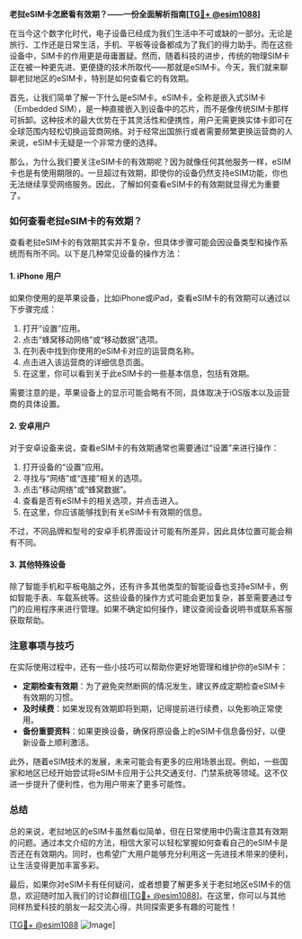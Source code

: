 **老挝eSIM卡怎麽看有效期？——一份全面解析指南[[TG💪+ @esim1088](https://t.me/s/esim1088)]**

在当今这个数字化时代，电子设备已经成为我们生活中不可或缺的一部分。无论是旅行、工作还是日常生活，手机、平板等设备都成为了我们的得力助手。而在这些设备中，SIM卡的作用更是毋庸置疑。然而，随着科技的进步，传统的物理SIM卡正在被一种更先进、更便捷的技术所取代——那就是eSIM卡。今天，我们就来聊聊老挝地区的eSIM卡，特别是如何查看它的有效期。

首先，让我们简单了解一下什么是eSIM卡。eSIM卡，全称是嵌入式SIM卡（Embedded SIM），是一种直接嵌入到设备中的芯片，而不是像传统SIM卡那样可拆卸。这种技术的最大优势在于其灵活性和便携性，用户无需更换实体卡即可在全球范围内轻松切换运营商网络。对于经常出国旅行或者需要频繁更换运营商的人来说，eSIM卡无疑是一个非常方便的选择。

那么，为什么我们要关注eSIM卡的有效期呢？因为就像任何其他服务一样，eSIM卡也是有使用期限的。一旦超过有效期，即使你的设备仍然支持eSIM功能，你也无法继续享受网络服务。因此，了解如何查看eSIM卡的有效期就显得尤为重要了。

### 如何查看老挝eSIM卡的有效期？

查看老挝eSIM卡的有效期其实并不复杂，但具体步骤可能会因设备类型和操作系统而有所不同。以下是几种常见设备的操作方法：

#### 1. iPhone 用户

如果你使用的是苹果设备，比如iPhone或iPad，查看eSIM卡的有效期可以通过以下步骤完成：

1. 打开“设置”应用。
2. 点击“蜂窝移动网络”或“移动数据”选项。
3. 在列表中找到你使用的eSIM卡对应的运营商名称。
4. 点击进入该运营商的详细信息页面。
5. 在这里，你可以看到关于此eSIM卡的一些基本信息，包括有效期。

需要注意的是，苹果设备上的显示可能会略有不同，具体取决于iOS版本以及运营商的具体设置。

#### 2. 安卓用户

对于安卓设备来说，查看eSIM卡的有效期通常也需要通过“设置”来进行操作：

1. 打开设备的“设置”应用。
2. 寻找与“网络”或“连接”相关的选项。
3. 点击“移动网络”或“蜂窝数据”。
4. 查看是否有eSIM卡的相关选项，并点击进入。
5. 在这里，你应该能够找到有关eSIM卡有效期的信息。

不过，不同品牌和型号的安卓手机界面设计可能有所差异，因此具体位置可能会稍有不同。

#### 3. 其他特殊设备

除了智能手机和平板电脑之外，还有许多其他类型的智能设备也支持eSIM卡，例如智能手表、车载系统等。这些设备的操作方式可能会更加复杂，甚至需要通过专门的应用程序来进行管理。如果不确定如何操作，建议查阅设备说明书或联系客服获取帮助。

### 注意事项与技巧

在实际使用过程中，还有一些小技巧可以帮助你更好地管理和维护你的eSIM卡：

- **定期检查有效期**：为了避免突然断网的情况发生，建议养成定期检查eSIM卡有效期的习惯。
- **及时续费**：如果发现有效期即将到期，记得提前进行续费，以免影响正常使用。
- **备份重要资料**：如果更换设备，确保将原设备上的eSIM卡信息备份好，以便新设备上顺利激活。

此外，随着eSIM技术的发展，未来可能会有更多的应用场景出现。例如，一些国家和地区已经开始尝试将eSIM卡应用于公共交通支付、门禁系统等领域。这不仅进一步提升了便利性，也为用户带来了更多可能性。

### 总结

总的来说，老挝地区的eSIM卡虽然看似简单，但在日常使用中仍需注意其有效期的问题。通过本文介绍的方法，相信大家可以轻松掌握如何查看自己的eSIM卡是否还在有效期内。同时，也希望广大用户能够充分利用这一先进技术带来的便利，让生活变得更加丰富多彩。

最后，如果你对eSIM卡有任何疑问，或者想要了解更多关于老挝地区eSIM卡的信息，欢迎随时加入我们的讨论群组[[TG💪+ @esim1088](https://t.me/s/esim1088)]。在这里，你可以与其他同样热爱科技的朋友一起交流心得，共同探索更多有趣的可能性！

[[TG💪+ @esim1088](https://t.me/s/esim1088) ![Image](https://i.postimg.cc/4NQfJmqS/Snipaste-2025-05-13-00-14-12.png)]